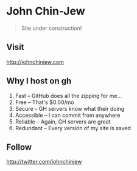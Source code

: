 # John Chin-Jew
> Site under construction!

## Visit
http://johnchinjew.com

## Why I host on gh
1. Fast – GitHub does all the zipping for me...
2. Free – That's $0.00/mo
3. Secure – GH servers know what their doing
4. Accessible – I can commit from anywhere
5. Reliable – Again, GH servers are great
6. Redundant – Every version of my site is saved

## Follow
http://twitter.com/johnchinjew
